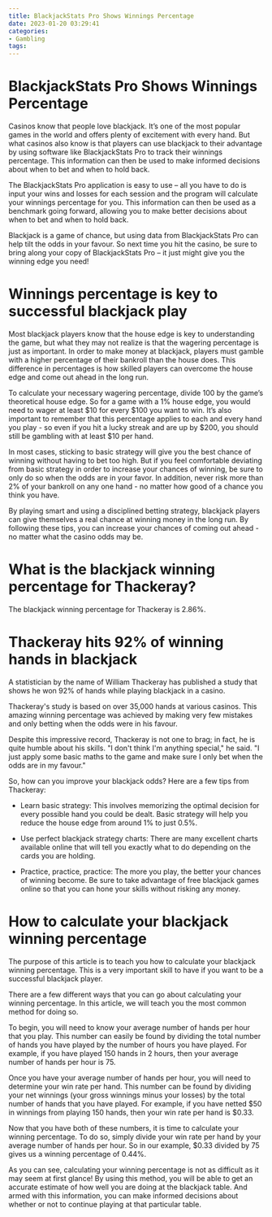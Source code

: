 ```yaml
---
title: BlackjackStats Pro Shows Winnings Percentage
date: 2023-01-20 03:29:41
categories:
- Gambling
tags:
---
```



#  BlackjackStats Pro Shows Winnings Percentage

Casinos know that people love blackjack. It’s one of the most popular games in the world and offers plenty of excitement with every hand. But what casinos also know is that players can use blackjack to their advantage by using software like BlackjackStats Pro to track their winnings percentage. This information can then be used to make informed decisions about when to bet and when to hold back.

The BlackjackStats Pro application is easy to use – all you have to do is input your wins and losses for each session and the program will calculate your winnings percentage for you. This information can then be used as a benchmark going forward, allowing you to make better decisions about when to bet and when to hold back.

Blackjack is a game of chance, but using data from BlackjackStats Pro can help tilt the odds in your favour. So next time you hit the casino, be sure to bring along your copy of BlackjackStats Pro – it just might give you the winning edge you need!

#  Winnings percentage is key to successful blackjack play

Most blackjack players know that the house edge is key to understanding the game, but what they may not realize is that the wagering percentage is just as important. In order to make money at blackjack, players must gamble with a higher percentage of their bankroll than the house does. This difference in percentages is how skilled players can overcome the house edge and come out ahead in the long run.

To calculate your necessary wagering percentage, divide 100 by the game’s theoretical house edge. So for a game with a 1% house edge, you would need to wager at least $10 for every $100 you want to win. It’s also important to remember that this percentage applies to each and every hand you play - so even if you hit a lucky streak and are up by $200, you should still be gambling with at least $10 per hand.

In most cases, sticking to basic strategy will give you the best chance of winning without having to bet too high. But if you feel comfortable deviating from basic strategy in order to increase your chances of winning, be sure to only do so when the odds are in your favor. In addition, never risk more than 2% of your bankroll on any one hand - no matter how good of a chance you think you have.

By playing smart and using a disciplined betting strategy, blackjack players can give themselves a real chance at winning money in the long run. By following these tips, you can increase your chances of coming out ahead - no matter what the casino odds may be.

#  What is the blackjack winning percentage for Thackeray?

The blackjack winning percentage for Thackeray is 2.86%.

#  Thackeray hits 92% of winning hands in blackjack

A statistician by the name of William Thackeray has published a study that shows he won 92% of hands while playing blackjack in a casino.

Thackeray's study is based on over 35,000 hands at various casinos. This amazing winning percentage was achieved by making very few mistakes and only betting when the odds were in his favour.

Despite this impressive record, Thackeray is not one to brag; in fact, he is quite humble about his skills. "I don't think I'm anything special," he said. "I just apply some basic maths to the game and make sure I only bet when the odds are in my favour."

So, how can you improve your blackjack odds? Here are a few tips from Thackeray:

- Learn basic strategy: This involves memorizing the optimal decision for every possible hand you could be dealt. Basic strategy will help you reduce the house edge from around 1% to just 0.5%.

- Use perfect blackjack strategy charts: There are many excellent charts available online that will tell you exactly what to do depending on the cards you are holding.

- Practice, practice, practice: The more you play, the better your chances of winning become. Be sure to take advantage of free blackjack games online so that you can hone your skills without risking any money.

#  How to calculate your blackjack winning percentage

The purpose of this article is to teach you how to calculate your blackjack winning percentage. This is a very important skill to have if you want to be a successful blackjack player.

There are a few different ways that you can go about calculating your winning percentage. In this article, we will teach you the most common method for doing so.

To begin, you will need to know your average number of hands per hour that you play. This number can easily be found by dividing the total number of hands you have played by the number of hours you have played. For example, if you have played 150 hands in 2 hours, then your average number of hands per hour is 75.

Once you have your average number of hands per hour, you will need to determine your win rate per hand. This number can be found by dividing your net winnings (your gross winnings minus your losses) by the total number of hands that you have played. For example, if you have netted $50 in winnings from playing 150 hands, then your win rate per hand is $0.33.

Now that you have both of these numbers, it is time to calculate your winning percentage. To do so, simply divide your win rate per hand by your average number of hands per hour. So in our example, $0.33 divided by 75 gives us a winning percentage of 0.44%.

As you can see, calculating your winning percentage is not as difficult as it may seem at first glance! By using this method, you will be able to get an accurate estimate of how well you are doing at the blackjack table. And armed with this information, you can make informed decisions about whether or not to continue playing at that particular table.